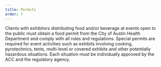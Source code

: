 ```yaml
---
title: Permits 
order: 7
---
```


Clients with exhibitors distributing food and/or beverage at events open to the public must obtain a food permit from the City of Austin Health Department and comply with all rules and regulations. Special permits are required for event activities such as exhibits involving cooking, pyrotechnics, tents, multi-level or covered exhibits and other potentially hazardous situations. Each situation must be individually approved by the ACC and the regulatory agency.
